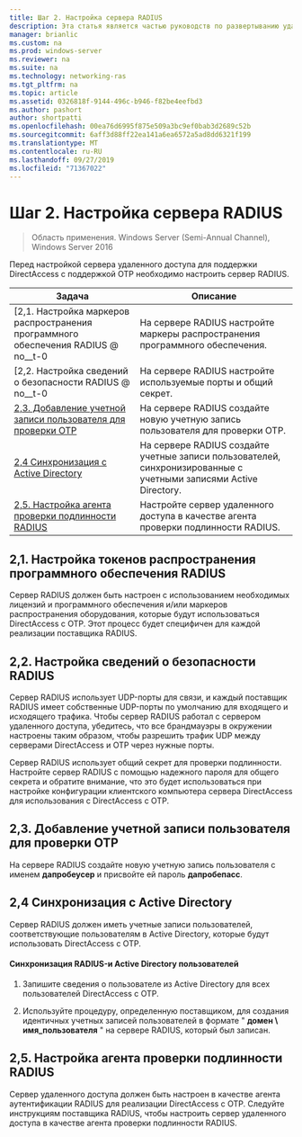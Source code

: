 ```yaml
---
title: Шаг 2. Настройка сервера RADIUS
description: Эта статья является частью руководств по развертыванию удаленного доступа с помощью проверки подлинности OTP в Windows Server 2016.
manager: brianlic
ms.custom: na
ms.prod: windows-server
ms.reviewer: na
ms.suite: na
ms.technology: networking-ras
ms.tgt_pltfrm: na
ms.topic: article
ms.assetid: 0326818f-9144-496c-b946-f82be4eefbd3
ms.author: pashort
author: shortpatti
ms.openlocfilehash: 00ea76d6995f875e509a3bc9ef0bab3d2689c52b
ms.sourcegitcommit: 6aff3d88ff22ea141a6ea6572a5ad8dd6321f199
ms.translationtype: MT
ms.contentlocale: ru-RU
ms.lasthandoff: 09/27/2019
ms.locfileid: "71367022"
---
```

# <a name="step-2-configure-the-radius-server"></a>Шаг 2. Настройка сервера RADIUS

>Область применения. Windows Server (Semi-Annual Channel), Windows Server 2016

Перед настройкой сервера удаленного доступа для поддержки DirectAccess с поддержкой OTP необходимо настроить сервер RADIUS.  
  
|Задача|Описание|  
|----|--------|  
|[2,1. Настройка маркеров распространения программного обеспечения RADIUS @ no__t-0|На сервере RADIUS настройте маркеры распространения программного обеспечения.|  
|[2,2. Настройка сведений о безопасности RADIUS @ no__t-0|На сервере RADIUS настройте используемые порты и общий секрет.|  
|[2,3. Добавление учетной записи пользователя для проверки OTP](#BKMK_Probe)|На сервере RADIUS создайте новую учетную запись пользователя для проверки OTP.|  
|[2,4 Синхронизация с Active Directory](#BKMK_Active)|На сервере RADIUS создайте учетные записи пользователей, синхронизированные с учетными записями Active Directory.|  
|[2,5. Настройка агента проверки подлинности RADIUS](#BKMK_AuthAgent)|Настройте сервер удаленного доступа в качестве агента проверки подлинности RADIUS.|  
  
## <a name="BKMK_1.1"></a>2,1. Настройка токенов распространения программного обеспечения RADIUS  
Сервер RADIUS должен быть настроен с использованием необходимых лицензий и программного обеспечения и/или маркеров распространения оборудования, которые будут использоваться DirectAccess с OTP. Этот процесс будет специфичен для каждой реализации поставщика RADIUS.  
  
## <a name="BKMK_1.2"></a>2,2. Настройка сведений о безопасности RADIUS  
Сервер RADIUS использует UDP-порты для связи, и каждый поставщик RADIUS имеет собственные UDP-порты по умолчанию для входящего и исходящего трафика. Чтобы сервер RADIUS работал с сервером удаленного доступа, убедитесь, что все брандмауэры в окружении настроены таким образом, чтобы разрешить трафик UDP между серверами DirectAccess и OTP через нужные порты.  
  
Сервер RADIUS использует общий секрет для проверки подлинности. Настройте сервер RADIUS с помощью надежного пароля для общего секрета и обратите внимание, что это будет использоваться при настройке конфигурации клиентского компьютера сервера DirectAccess для использования с DirectAccess с OTP.  
  
## <a name="BKMK_Probe"></a>2,3. Добавление учетной записи пользователя для проверки OTP  
На сервере RADIUS создайте новую учетную запись пользователя с именем **дапробеусер** и присвойте ей пароль **дапробепасс**.  
  
## <a name="BKMK_Active"></a>2,4 Синхронизация с Active Directory  
Сервер RADIUS должен иметь учетные записи пользователей, соответствующие пользователям в Active Directory, которые будут использовать DirectAccess с OTP.  
  
#### <a name="to-synchronize-the-radius-and-active-directory-users"></a>Синхронизация RADIUS-и Active Directory пользователей  
  
1.  Запишите сведения о пользователе из Active Directory для всех пользователей DirectAccess с OTP.  
  
2.  Используйте процедуру, определенную поставщиком, для создания идентичных учетных записей пользователей в формате " **домен \ имя_пользователя** " на сервере RADIUS, который был записан.  
  
## <a name="BKMK_AuthAgent"></a>2,5. Настройка агента проверки подлинности RADIUS  
Сервер удаленного доступа должен быть настроен в качестве агента аутентификации RADIUS для реализации DirectAccess с OTP. Следуйте инструкциям поставщика RADIUS, чтобы настроить сервер удаленного доступа в качестве агента проверки подлинности RADIUS.  
  


